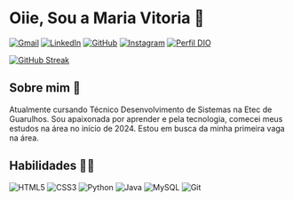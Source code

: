 # Oiie, Sou a Maria Vitoria 👋 

[![Gmail](https://img.shields.io/badge/Gmail-333333?style=for-the-badge&logo=gmail&logoColor=red)](mailto:mvsilvasoaress@gmail.com)
[![LinkedIn](https://img.shields.io/badge/LinkedIn-0077B5?style=for-the-badge&logo=linkedin&logoColor=white)](https://www.linkedin.com/in/maria-vitoria-silva-soares-b33a31304)
[![GitHub](https://img.shields.io/badge/GitHub-100000?style=for-the-badge&logo=github&logoColor=white)](https://github.com/mvsilvass)
[![Instagram](https://img.shields.io/badge/-Instagram-%23E4405F?style=for-the-badge&logo=instagram&logoColor=white)](https://www.instagram.com/ymarks__/)
[![Perfil DIO](https://img.shields.io/badge/-Meu%20Perfil%20na%20DIO-30A3DC?style=for-the-badge)](https://web.dio.me/users/msilvasoares899/)


[![GitHub Streak](https://streak-stats.demolab.com/?user=mvsilvass&theme=dracula&border=30A3DC&dates=FFF)](https://git.io/streak-stats)

## Sobre mim 📠

Atualmente cursando Técnico Desenvolvimento de Sistemas na Etec de Guarulhos. Sou apaixonada por aprender e pela tecnologia, comecei meus estudos na área no início de 2024. Estou em busca da minha primeira vaga na área.

## Habilidades 👩‍💻 
![HTML5](https://img.shields.io/badge/HTML5-E34F26?style=for-the-badge&logo=html5&logoColor=white)
![CSS3](https://img.shields.io/badge/CSS3-1572B6?style=for-the-badge&logo=css3&logoColor=white)
![Python](https://img.shields.io/badge/python-3670A0?style=for-the-badge&logo=python&logoColor=ffdd54)
![Java](https://img.shields.io/badge/java-%23ED8B00.svg?style=for-the-badge&logo=openjdk&logoColor=white)
![MySQL](https://img.shields.io/badge/MySQL-00000F?style=for-the-badge&logo=mysql&logoColor=white)
![Git](https://img.shields.io/badge/GIT-E44C30?style=for-the-badge&logo=git&logoColor=white)
